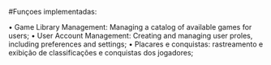 #Funçoes implementadas:

• Game Library Management: Managing a catalog of available games for users;
• User Account Management: Creating and managing user proles, including preferences and
settings;
• Placares e conquistas: rastreamento e exibição de classificações e conquistas dos jogadores;
